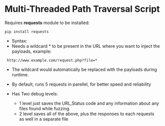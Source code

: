 # Multi-Threaded Path Traversal Script

Requires **requests** module to be installed:

```
pip install requests
```
* Syntax:
 * Needs a wildcard * to be present in the URL where you want to inject the payloads, example:
 ```
  http://www.example.com/request.php?file=*
 ```
 * The wildcard would automatically be replaced with the payloads during runtime.
 

* By default, runs 5 requests in parellel, for better speed and reliability
* Has Two debug levels:
  * 1 level just saves the URL,Status code and any information about any files found while fuzzing.
  * 2 level saves all of the above, plus the responses to each requests as well in a separate file
